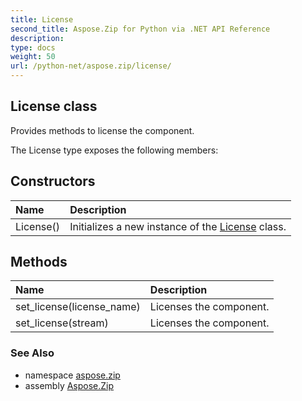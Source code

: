 ```yaml
---
title: License
second_title: Aspose.Zip for Python via .NET API Reference
description: 
type: docs
weight: 50
url: /python-net/aspose.zip/license/
---
```


## License class

Provides methods to license the component.

The License type exposes the following members:
## Constructors
| Name | Description |
| :- | :- |
|License()|Initializes a new instance of the [License](/zip/python-net/aspose.zip/license/) class.|
## Methods
| Name | Description |
| :- | :- |
|set_license(license_name)|Licenses the component.|
|set_license(stream)|Licenses the component.|

### See Also

* namespace [aspose.zip](/zip/python-net/aspose.zip/)
* assembly [Aspose.Zip](/zip/python-net/)

